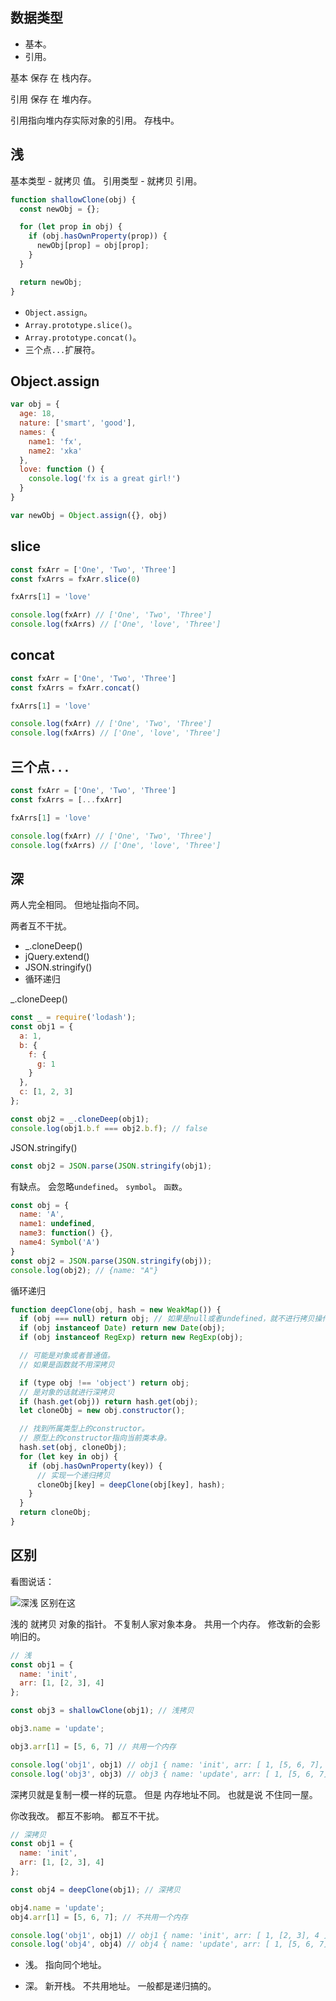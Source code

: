 ## 数据类型

- 基本。
- 引用。

基本 保存 在 栈内存。

引用 保存 在 堆内存。

引用指向堆内存实际对象的引用。
存栈中。

## 浅

基本类型 - 就拷贝 值。
引用类型 - 就拷贝 引用。

```js
function shallowClone(obj) {
  const newObj = {};

  for (let prop in obj) {
    if (obj.hasOwnProperty(prop)) {
      newObj[prop] = obj[prop];
    }
  }

  return newObj;
}
```

- `Object.assign`。
- `Array.prototype.slice()`。
- `Array.prototype.concat()`。
- 三个点`...`扩展符。

## Object.assign

```js
var obj = {
  age: 18,
  nature: ['smart', 'good'],
  names: {
    name1: 'fx',
    name2: 'xka'
  },
  love: function () {
    console.log('fx is a great girl!')
  }
}

var newObj = Object.assign({}, obj)
```

## slice

```js
const fxArr = ['One', 'Two', 'Three']
const fxArrs = fxArr.slice(0)

fxArrs[1] = 'love'

console.log(fxArr) // ['One', 'Two', 'Three']
console.log(fxArrs) // ['One', 'love', 'Three']
```

## concat

```js
const fxArr = ['One', 'Two', 'Three']
const fxArrs = fxArr.concat()

fxArrs[1] = 'love'

console.log(fxArr) // ['One', 'Two', 'Three']
console.log(fxArrs) // ['One', 'love', 'Three']
```

## 三个点`...`

```js
const fxArr = ['One', 'Two', 'Three']
const fxArrs = [...fxArr]

fxArrs[1] = 'love'

console.log(fxArr) // ['One', 'Two', 'Three']
console.log(fxArrs) // ['One', 'love', 'Three']
```

## 深

两人完全相同。
但地址指向不同。

两者互不干扰。

- _.cloneDeep()
- jQuery.extend()
- JSON.stringify()
- 循环递归

_.cloneDeep()

```js
const _ = require('lodash');
const obj1 = {
  a: 1,
  b: {
    f: {
      g: 1
    }
  },
  c: [1, 2, 3]
};

const obj2 = _.cloneDeep(obj1);
console.log(obj1.b.f === obj2.b.f); // false
```

JSON.stringify()

```js
const obj2 = JSON.parse(JSON.stringify(obj1);
```
有缺点。
会忽略`undefined`。
`symbol`。
`函数`。

```js
const obj = {
  name: 'A',
  name1: undefined,
  name3: function() {},
  name4: Symbol('A')
}
const obj2 = JSON.parse(JSON.stringify(obj));
console.log(obj2); // {name: "A"}
```
循环递归
```js
function deepClone(obj, hash = new WeakMap()) {
  if (obj === null) return obj; // 如果是null或者undefined，就不进行拷贝操作
  if (obj instanceof Date) return new Date(obj);
  if (obj instanceof RegExp) return new RegExp(obj);

  // 可能是对象或者普通值。
  // 如果是函数就不用深拷贝

  if (type obj !== 'object') return obj;
  // 是对象的话就进行深拷贝
  if (hash.get(obj)) return hash.get(obj);
  let cloneObj = new obj.constructor();

  // 找到所属类型上的constructor。
  // 原型上的constructor指向当前类本身。
  hash.set(obj, cloneObj);
  for (let key in obj) {
    if (obj.hasOwnProperty(key)) {
      // 实现一个递归拷贝
      cloneObj[key] = deepClone(obj[key], hash);
    }
  }
  return cloneObj;
}
```

## 区别

看图说话：

![深浅 区别在这](../images/js/深浅拷贝/1.png)

浅的 就拷贝 对象的指针。
不复制人家对象本身。
共用一个内存。
修改新的会影响旧的。
```js
// 浅
const obj1 = {
  name: 'init',
  arr: [1, [2, 3], 4]
};

const obj3 = shallowClone(obj1); // 浅拷贝

obj3.name = 'update';

obj3.arr[1] = [5, 6, 7] // 共用一个内存

console.log('obj1', obj1) // obj1 { name: 'init', arr: [ 1, [5, 6, 7], 4 ] }
console.log('obj3', obj3) // obj3 { name: 'update', arr: [ 1, [5, 6, 7], 4 ] }
```

深拷贝就是复制一模一样的玩意。
但是 内存地址不同。
也就是说 不住同一屋。

你改我改。
都互不影响。
都互不干扰。

```js
// 深拷贝
const obj1 = {
  name: 'init',
  arr: [1, [2, 3], 4]
};

const obj4 = deepClone(obj1); // 深拷贝

obj4.name = 'update';
obj4.arr[1] = [5, 6, 7]; // 不共用一个内存

console.log('obj1', obj1) // obj1 { name: 'init', arr: [ 1, [2, 3], 4 ] }
console.log('obj4', obj4) // obj4 { name: 'update', arr: [ 1, [5, 6, 7], 4 ] }
```

- 浅。
指向同个地址。

- 深。
新开栈。
不共用地址。
一般都是递归搞的。